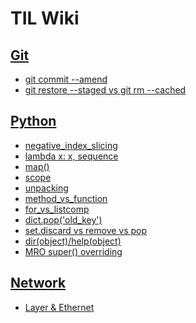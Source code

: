 # TIL Wiki

## [Git](./Git/)
- [git commit --amend](./Git/ammend.md)
- [git restore --staged vs git rm --cached ](./Git/restore.md)

## [Python](./Python/)
- [negative_index_slicing](./Python/index_slicing.md)
- [lambda x: x, sequence](./Python/lambda.md)
- [map()](./Python/map_function.md)
- [scope](./Python/scope.md)
- [unpacking](./Python/unpacking.md)
- [method_vs_function](./Python/method_vs_function.md)
- [for_vs_listcomp](./Python/for_vs_listcomp.md)
- [dict.pop('old_key')](./Python/dict.pop('old_key').md)
- [set.discard vs remove vs pop](./Python/set_discard_remove_pop_method.md)
- [dir(object)/help(object)](./Python/python_dir_help.md)
- [MRO super() overriding](./Python/MRO_super()_overriding.md)
## [Network](./Network/)
- [Layer & Ethernet](./Network/layer%20&%20Ethernet.md)    